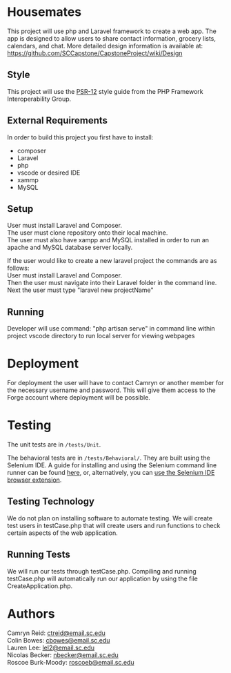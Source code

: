 # Housemates

This project will use php and Laravel framework to create a web app. The app is designed to allow users to share contact information, grocery lists, calendars, and chat.
More detailed design information is available at: https://github.com/SCCapstone/CapstoneProject/wiki/Design

## Style

This project will use the [PSR-12](https://www.php-fig.org/psr/psr-12/) style guide from the PHP Framework Interoperability Group.

## External Requirements

In order to build this project you first have to install:

* composer
* Laravel
* php
* vscode or desired IDE
* xammp
* MySQL

## Setup

User must install Laravel and Composer.<br>
The user must clone repository onto their local machine.<br>
The user must  also have xampp and MySQL installed in order to run an apache and MySQL database server locally. 

If the user would like to create a new laravel project the commands are as follows:<br>
User must install Laravel and Composer.<br>
Then the user must navigate into their Laravel folder in the command line.<br>
Next the user must type "laravel new projectName"

## Running

Developer will use command:
"php artisan serve" in command line within project vscode directory to run local server for viewing webpages

# Deployment

For deployment the user will have to contact Camryn or another member for the necessary username and password. This will give them access to the Forge account where deployment will be possible.

# Testing

The unit tests are in `/tests/Unit`.

The behavioral tests are in `/tests/Behavioral/`. They are built using the Selenium IDE. A guide for installing and using the Selenium command line runner can be found [here](https://www.seleniumhq.org/selenium-ide/docs/en/introduction/command-line-runner/), or, alternatively, you can [use the Selenium IDE browser extension](https://www.selenium.dev/selenium-ide/docs/en/introduction/getting-started).

## Testing Technology

We do not plan on installing software to automate testing. We will create test users in testCase.php that will create users and run functions to check certain aspects of the web application.  

## Running Tests

We will run our tests through testCase.php. Compiling and running testCase.php will automatically run our application by using the file CreateApplication.php.

# Authors

Camryn Reid: ctreid@email.sc.edu<br>
Colin Bowes: cbowes@email.sc.edu<br>
Lauren Lee: lel2@email.sc.edu<br>
Nicolas Becker: nbecker@email.sc.edu<br>
Roscoe Burk-Moody: roscoeb@email.sc.edu<br>
